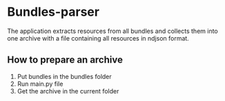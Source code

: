 # Bundles-parser

The application extracts resources from all bundles and collects them into one archive with a file containing all resources in ndjson format.

## How to prepare an archive

1. Put bundles in the bundles folder
2. Run main.py file
3. Get the archive in the current folder

